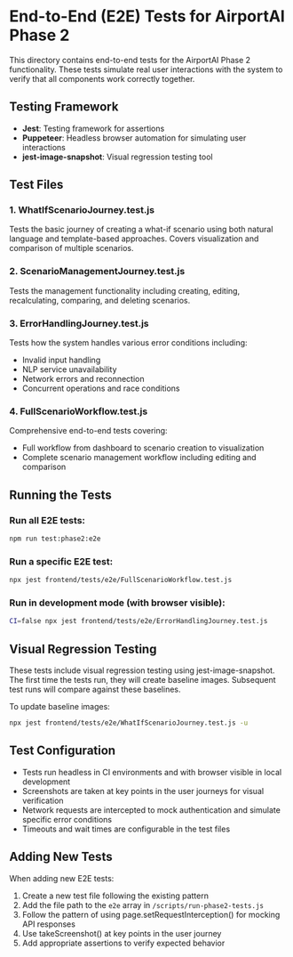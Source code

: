 # End-to-End (E2E) Tests for AirportAI Phase 2

This directory contains end-to-end tests for the AirportAI Phase 2 functionality. These tests simulate real user interactions with the system to verify that all components work correctly together.

## Testing Framework

- **Jest**: Testing framework for assertions
- **Puppeteer**: Headless browser automation for simulating user interactions
- **jest-image-snapshot**: Visual regression testing tool

## Test Files

### 1. WhatIfScenarioJourney.test.js
Tests the basic journey of creating a what-if scenario using both natural language and template-based approaches. Covers visualization and comparison of multiple scenarios.

### 2. ScenarioManagementJourney.test.js
Tests the management functionality including creating, editing, recalculating, comparing, and deleting scenarios.

### 3. ErrorHandlingJourney.test.js
Tests how the system handles various error conditions including:
- Invalid input handling
- NLP service unavailability
- Network errors and reconnection
- Concurrent operations and race conditions

### 4. FullScenarioWorkflow.test.js
Comprehensive end-to-end tests covering:
- Full workflow from dashboard to scenario creation to visualization
- Complete scenario management workflow including editing and comparison

## Running the Tests

### Run all E2E tests:
```bash
npm run test:phase2:e2e
```

### Run a specific E2E test:
```bash
npx jest frontend/tests/e2e/FullScenarioWorkflow.test.js
```

### Run in development mode (with browser visible):
```bash
CI=false npx jest frontend/tests/e2e/ErrorHandlingJourney.test.js
```

## Visual Regression Testing

These tests include visual regression testing using jest-image-snapshot. The first time the tests run, they will create baseline images. Subsequent test runs will compare against these baselines.

To update baseline images:
```bash
npx jest frontend/tests/e2e/WhatIfScenarioJourney.test.js -u
```

## Test Configuration

- Tests run headless in CI environments and with browser visible in local development
- Screenshots are taken at key points in the user journeys for visual verification
- Network requests are intercepted to mock authentication and simulate specific error conditions
- Timeouts and wait times are configurable in the test files

## Adding New Tests

When adding new E2E tests:
1. Create a new test file following the existing pattern
2. Add the file path to the `e2e` array in `/scripts/run-phase2-tests.js`
3. Follow the pattern of using page.setRequestInterception() for mocking API responses
4. Use takeScreenshot() at key points in the user journey
5. Add appropriate assertions to verify expected behavior